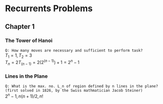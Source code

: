 # Recurrents Problems

## Chapter 1
### The Tower of Hanoi
`Q: How many moves are necessary and sufficient to perform task?`  
$T_1 = 1, T_2 = 3$  
$T_n = 2T_(n-1) = 2(2^(n-1)) + 1 = 2^n - 1$

### Lines in the Plane
`Q: What is the max. no. L_n of region defined by n lines in the plane?`  
`(first solved in 1826, by the Swiss mathmatician Jacob Steiner)`  
$2^n - 1, n(n+1)/2, n!$
